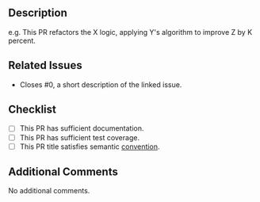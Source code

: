 ## Description

<!-- Provide a description of what your PR introduces or changes. -->

e.g. This PR refactors the X logic, applying Y's algorithm to improve Z by K percent.

## Related Issues

<!-- Does this PR directly address an existing GitHub issue? If not, you may want to consider creating an issue first. -->

- Closes #0, a short description of the linked issue.

## Checklist

<!-- Please mark items as completed where appropriate. e.g. [x]. -->

- [ ] This PR has sufficient documentation.
- [ ] This PR has sufficient test coverage.
- [ ] This PR title satisfies semantic [convention](https://www.conventionalcommits.org/en/v1.0.0/#summary).

## Additional Comments

<!-- Feel free to add any additional comments related to this PR. -->

No additional comments.

